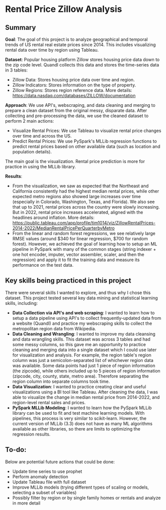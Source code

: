 # Rental Price Zillow Analysis

## Summary
**Goal**: The goal of this project is to analyze geographical and temporal trends of US rental real estate prices since 2014. This includes visualizing rental data over time by region using Tableau. <!-- , and performing forecasting and anomaly detection to analyze expected future prices and detect unusual house prices. -->

**Dataset**: Popular housing platform Zillow stores housing price data down to the zip code level. Quandl collects this data and stores the time-series data in 3 tables:  
- Zillow Data: Stores housing price data over time and region.
- Zillow Indicators: Stores information on the type of property<!-- (for this analysis, we focused on single family homes) -->. 
- Zillow Regions: Stores region reference data.
More details: https://data.nasdaq.com/databases/ZILLOW/documentation

**Approach**: We use API's, webscraping, and data cleaning and merging to prepare a clean dataset from the original messy, disparate data. After collecting and pre-processing the data, we use the cleaned dataset to perform 2 main actions:
- Visualize Rental Prices: We use Tableau to visualize rental price changes over time and across the US.
- Predict Rental Prices: We use PySpark's MLLib regression functions to predict rental prices based on other available data (such as location and population details).  
<!-- - Forecast future housing prices: We use several time-series approaches (... ) to analyze the existing data (including detrend and remove seasonality) and forecast house prices for the following year. 
- Detect anomalous house prices (by region?): We use ___ anomaly detection approaches to identify housing prices that are distinctly different than the rest... -->
The main goal is the visualization. Rental price prediction is more for practice in using the MLLib library. 

**Results**: 
- From the visualization, we saw as expected that the Northeast and California consistently had the highest median rental prices, while other expected metro regions also showed large increases over time (especially in Colorado, Washington, Texas, and Florida). We also see that up to 2021, rental prices across the country were slowly increasing. But in 2022, rental price increases accelerated, aligned with the headlines around inflation. More details: <!-- Also the visualization reminded me of the 2008 housing crisis, as we see some run-up of housing prices before 2008, but some drop-off after 2008. It seems like middle America was more negatively impacted than the coasts by the recession. Maybe add more... ... --> https://public.tableau.com/app/profile/tim1014/viz/ZillowRentalPrices-2014-2022/MedianRentalPricePerQuarterbyMetro
- From the linear and random forest regressions, we see relatively large RMSE values (around $340 for linear regression, $700 for random forest). However, we achieved the goal of learning how to setup an ML pipeline in PySpark with many of the common stages (string indexer + one hot encoder, imputer, vector assembler, scaler, and then the regression) and apply it to fit the training data and measure its performance on the test data.


## Key skills being practiced in this project
There were several skills I wanted to explore, and thus why I chose this dataset. This project tested several
key data mining and statistical learning skills, including:  
- **Data Collection via API's and web scraping**: I wanted to learn how to setup a data pipeline using API's to collect frequently-updated data from a website (Quandl) and practice my webscraping skills to collect the metropolitan region data from Wikipedia.   
- **Data Cleaning and Wrangling**: I wanted to improve my data cleansing and data wrangling skills. This dataset was across 3 tables and had some messy columns, so this gave me an opportunity to practice cleaning and merging data into a single dataset which I could use later for visualization and analysis. 
For example, the region table's region column was just a semicolon-separated list of whichever region data was available. Some data points had just 1 piece of region information (the zipcode), while others included up to 5 pieces of region information (zipcode, city, county, state, metro area). Therefore separating the region column into separate columns took time.  
- **Data Visualization**: I wanted to practice creating clear and useful visualizations using a BI tool like Tableau. After cleaning the data, I was able to visualize the change in median rental price from 2014-2022, and region-level rental sales and prices. 
- **PySpark MLLib Modeling**: I wanted to learn how the PySpark MLLib library can be used to fit and test machine learning models. With pipelines, this process is very similar to scikit-learn. However, the current version of MLLib (3.3) does not have as many ML algorithms available as other libraries, so there are limits to optimizing the regression results.  

<!-- - **Build Time-Series Models for detrending and forecasting**: ...  
- **Build anomaly-detection models to identify unusually-high house prices**: 
- **Written Communication**: I wanted to practice my written communication skills, presenting technical data mining results to
a non-technical audience.  -->

## To-do:
Below are potential future actions that could be done:  
- Update time series to use prophet
- Perform anomaly detection
- Update Tableau file with full dataset
- Improve MLLib models (trying different types of scaling or models, selecting a subset of variables)
- Possibly filter by region or by single family homes or rentals and analyze in more detail

